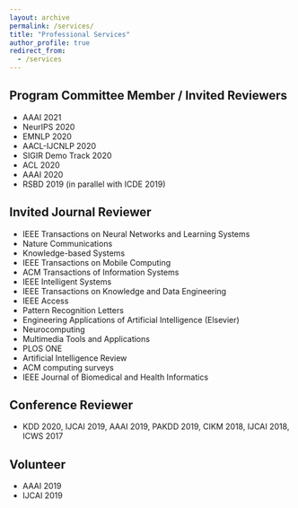 ```yaml
---
layout: archive
permalink: /services/
title: "Professional Services"
author_profile: true
redirect_from: 
  - /services
---
```



## Program Committee Member / Invited Reviewers
* AAAI 2021
* NeurIPS 2020
* EMNLP 2020
* AACL-IJCNLP 2020
* SIGIR Demo Track 2020
* ACL 2020
* AAAI 2020
* RSBD 2019 (in parallel with ICDE 2019)

## Invited Journal Reviewer
* IEEE Transactions on Neural Networks and Learning Systems
* Nature Communications
* Knowledge-based Systems
* IEEE Transactions on Mobile Computing
* ACM Transactions of Information Systems
* IEEE Intelligent Systems
* IEEE Transactions on Knowledge and Data Engineering
* IEEE Access
* Pattern Recognition Letters
* Engineering Applications of Artificial Intelligence (Elsevier)
* Neurocomputing
* Multimedia Tools and Applications
* PLOS ONE
* Artificial Intelligence Review 
* ACM computing surveys
* IEEE Journal of Biomedical and Health Informatics

## Conference Reviewer
* KDD 2020, IJCAI 2019, AAAI 2019, PAKDD 2019, CIKM 2018,  IJCAI 2018, ICWS 2017

## Volunteer
* AAAI 2019
* IJCAI 2019


